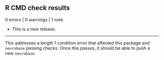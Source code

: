 ## R CMD check results

0 errors | 0 warnings | 1 note

* This is a new release.
---
This addresses a length 1 condition error that affected this package and `neurobase` passing checks.  Once this passes, it should be able to push a new `neurobase`.